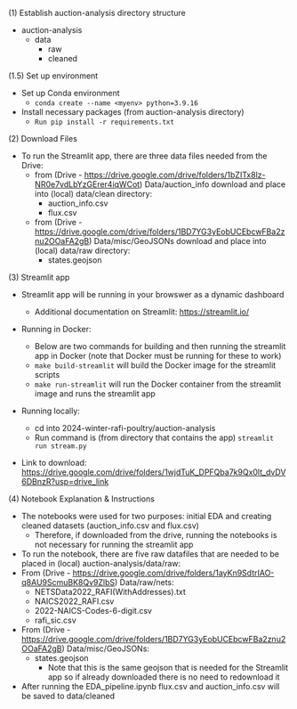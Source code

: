 (1) Establish auction-analysis directory structure

- auction-analysis
  - data
    - raw
    - cleaned

(1.5) Set up environment
- Set up Conda environment
  - `conda create --name <myenv> python=3.9.16`
- Install necessary packages (from auction-analysis directory)
  - `Run pip install -r requirements.txt`

(2) Download Files
- To run the Streamlit app, there are three data files needed from the Drive:
  - from (Drive - https://drive.google.com/drive/folders/1bZITx8lz-NR0e7vdLbYzGErer4iqWCot) Data/auction_info download and place into (local) data/clean directory:
    - auction_info.csv
    - flux.csv
  - from (Drive - https://drive.google.com/drive/folders/1BD7YG3yEobUCEbcwFBa2znu2OOaFA2gB) Data/misc/GeoJSONs download and place into (local) data/raw directory:
    - states.geojson

(3) Streamlit app
- Streamlit app will be running in your browswer as a dynamic dashboard
  - Additional documentation on Streamlit: https://streamlit.io/
- Running in Docker:
    - Below are two commands for building and then running the streamlit app in Docker (note that Docker must be running for these to work)
    - `make build-streamlit` will build the Docker image for the streamlit scripts
    - `make run-streamlit` will run the Docker container from the streamlit image and runs the streamlit app
- Running locally:
    - cd into 2024-winter-rafi-poultry/auction-analysis
    - Run command is (from directory that contains the app) `streamlit run stream.py`

- Link to download: https://drive.google.com/drive/folders/1wjdTuK_DPFQba7k9Qx0lt_dvDV6DBnzR?usp=drive_link

(4) Notebook Explanation & Instructions
- The notebooks were used for two purposes: initial EDA and creating cleaned datasets (auction_info.csv and flux.csv)
    - Therefore, if downloaded from the drive, running the notebooks is not necessary for running the streamlit app
- To run the notebook, there are five raw datafiles that are needed to be placed in (local) auction-analysis/data/raw:
- From (Drive - https://drive.google.com/drive/folders/1ayKn9SdtrIAO-q8AU9ScmuBK8Qv9ZlbS) Data/raw/nets:
    - NETSData2022_RAFI(WithAddresses).txt
    - NAICS2022_RAFI.csv 
    - 2022-NAICS-Codes-6-digit.csv 
    - rafi_sic.csv
- From (Drive - https://drive.google.com/drive/folders/1BD7YG3yEobUCEbcwFBa2znu2OOaFA2gB) Data/misc/GeoJSONs:
    - states.geojson
        - Note that this is the same geojson that is needed for the Streamlit app so if already downloaded there is no need to redownload it
- After running the EDA_pipeline.ipynb flux.csv and auction_info.csv will be saved to data/cleaned
